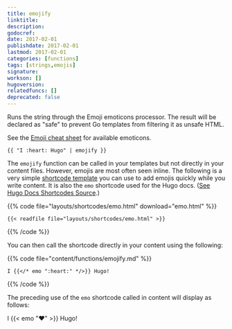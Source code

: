 ```yaml
---
title: emojify
linktitle:
description:
godocref:
date: 2017-02-01
publishdate: 2017-02-01
lastmod: 2017-02-01
categories: [functions]
tags: [strings,emojis]
signature:
workson: []
hugoversion:
relatedfuncs: []
deprecated: false
---
```


Runs the string through the Emoji emoticons processor. The result will be declared as "safe" to prevent Go templates from filtering it as unsafe HTML.

See the [Emoji cheat sheet][emojis] for available emoticons.

```
{{ "I :heart: Hugo" | emojify }}
```

The `emojify` function can be called in your templates but not directly in your content files. However, emojis are most often seen inline. The following is a very simple [shortcode template][sc] you can use to add emojis quickly while you write content. It is also the `emo` shortcode used for the Hugo docs. ([See Hugo Docs Shortcodes Source][scsource].)

{{% code file="layouts/shortcodes/emo.html" download="emo.html" %}}
```golang
{{< readfile file="layouts/shortcodes/emo.html" >}}
```
{{% /code %}}

You can then call the shortcode directly in your content using the following:

{{% code file="content/functions/emojify.md" %}}
```golang
I {{</* emo ":heart:" */>}} Hugo!
```
{{% /code %}}

The preceding use of the `emo` shortcode called in content will display as follows:

I {{< emo ":heart:" >}} Hugo!

[emojis]: http://www.emoji-cheat-sheet.com/
[sc]: /templates/shortcode-templates/
[scsource]: https://github.com/spf13/hugo/tree/master/docs/layouts/shortcodes